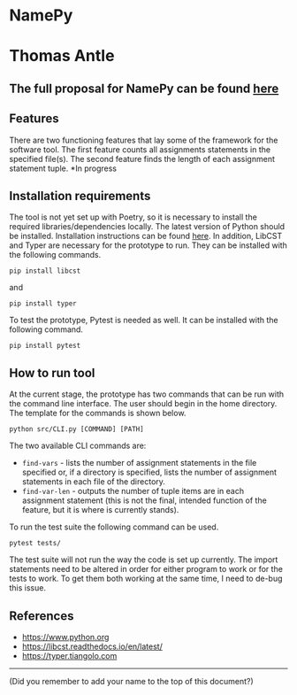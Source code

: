 # NamePy

# Thomas Antle

## The full proposal for NamePy can be found [here](SeniorThesisProposal.pdf)

## Features

There are two functioning features that lay some of the framework for the software tool. The first feature counts all assignments statements in the specified file(s). The second feature finds the length of each assignment statement tuple. *In progress

## Installation requirements

The tool is not yet set up with Poetry, so it is necessary to install the required libraries/dependencies locally. The latest version of Python should be installed. Installation instructions can be found [here](https://www.python.org/downloads/). In addition, LibCST and Typer are necessary for the prototype to run. They can be installed with the following commands.

```
pip install libcst
```

and

```
pip install typer
```

To test the prototype, Pytest is needed as well. It can be installed with the following command.

```
pip install pytest
```

## How to run tool

At the current stage, the prototype has two commands that can be run with the command line interface. The user should begin in the home directory. The template for the commands is shown below.

```
python src/CLI.py [COMMAND] [PATH]
```

The two available CLI commands are:

- `find-vars` - lists the number of assignment statements in the file specified or, if a directory is specified, lists the number of assignment statements in each file of the directory.
- `find-var-len` - outputs the number of tuple items are in each assignment statement (this is not the final, intended function of the feature, but it is where is currently stands).

To run the test suite the following command can be used.

```
pytest tests/
```

The test suite will not run the way the code is set up currently. The import statements need to be altered in order for either program to work or for the tests to work. To get them both working at the same time, I need to de-bug this issue.

## References

- https://www.python.org
- https://libcst.readthedocs.io/en/latest/
- https://typer.tiangolo.com

---
(Did you remember to add your name to the top of this document?)
